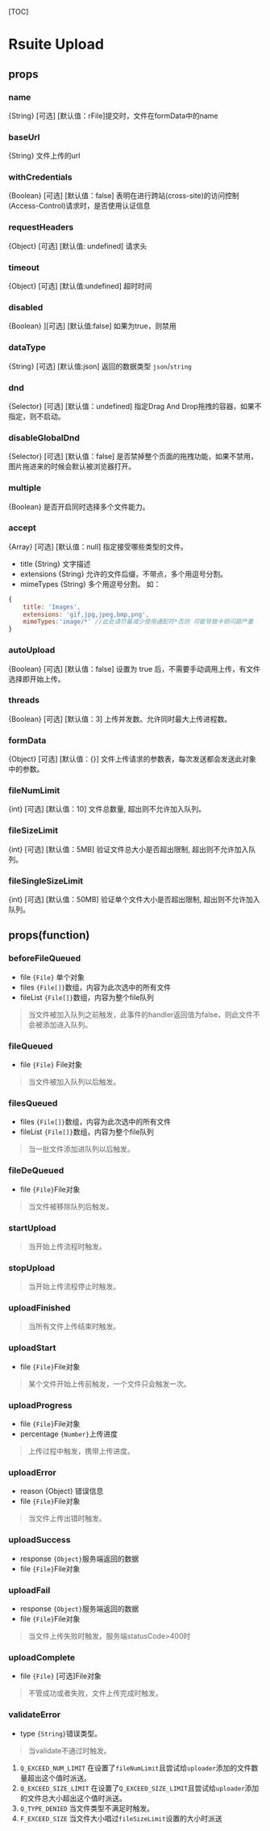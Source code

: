 [TOC]

# Rsuite Upload
## props
### name
{String} [可选] [默认值：rFile]提交时，文件在formData中的name
### baseUrl
{String} 文件上传的url
### withCredentials
{Boolean} [可选] [默认值：false] 表明在进行跨站(cross-site)的访问控制(Access-Control)请求时，是否使用认证信息
### requestHeaders
{Object} [可选] [默认值: undefined] 请求头
### timeout
{Object} [可选] [默认值:undefined] 超时时间
### disabled
{Boolean} ][可选] [默认值:false] 如果为true，则禁用
### dataType
{String} [可选] [默认值:json] 返回的数据类型 `json`/`string`
### dnd
{Selector} [可选] [默认值：undefined] 指定Drag And Drop拖拽的容器，如果不指定，则不启动。
### disableGlobalDnd
{Selector} [可选] [默认值：false] 是否禁掉整个页面的拖拽功能，如果不禁用，图片拖进来的时候会默认被浏览器打开。
### multiple
{Boolean} 是否开启同时选择多个文件能力。
### accept
{Array} [可选] [默认值：null] 指定接受哪些类型的文件。
- title {String} 文字描述
- extensions {String} 允许的文件后缀，不带点，多个用逗号分割。
- mimeTypes {String} 多个用逗号分割。
如：
```javascript
{
    title: 'Images',
    extensions: 'gif,jpg,jpeg,bmp,png',
    mimeTypes:'image/*' //此处请尽量减少使用通配符*否则 可能导致卡顿问题严重
}
```

### autoUpload
{Boolean} [可选] [默认值：false] 设置为 true 后，不需要手动调用上传，有文件选择即开始上传。
### threads
{Boolean} [可选] [默认值：3] 上传并发数。允许同时最大上传进程数。
### formData
{Object} [可选] [默认值：{}] 文件上传请求的参数表，每次发送都会发送此对象中的参数。
### fileNumLimit
{int} [可选] [默认值：10] 文件总数量, 超出则不允许加入队列。
### fileSizeLimit
{int} [可选] [默认值：5MB] 验证文件总大小是否超出限制, 超出则不允许加入队列。
### fileSingleSizeLimit
{int} [可选] [默认值：50MB] 验证单个文件大小是否超出限制, 超出则不允许加入队列。
## props(function)
### beforeFileQueued
- file `{File}` 单个对象
- files `{File[]}`数组，内容为此次选中的所有文件
- fileList `{File[]}`数组，内容为整个file队列

> 当文件被加入队列之前触发，此事件的handler返回值为false，则此文件不会被添加进入队列。

### fileQueued
- file `{File}` File对象

> 当文件被加入队列以后触发。

### filesQueued
- files `{File[]}`数组，内容为此次选中的所有文件
- fileList `{File[]}`数组，内容为整个file队列

> 当一批文件添加进队列以后触发。

### fileDeQueued
- file `{File}`File对象

> 当文件被移除队列后触发。

### startUpload
> 当开始上传流程时触发。

### stopUpload
> 当开始上传流程停止时触发。

### uploadFinished
> 当所有文件上传结束时触发。

### uploadStart
- file `{File}`File对象

> 某个文件开始上传前触发，一个文件只会触发一次。

### uploadProgress
- file `{File}`File对象
- percentage `{Number}`上传进度

> 上传过程中触发，携带上传进度。

### uploadError
- reason {Object} 错误信息
- file `{File}`File对象

> 当文件上传出错时触发。

### uploadSuccess
- response `{Object}`服务端返回的数据
- file `{File}`File对象

### uploadFail 
- response `{Object}`服务端返回的数据
- file `{File}`File对象

> 当文件上传失败时触发。服务端statusCode>400时

### uploadComplete
- file `{File}` [可选]File对象

> 不管成功或者失败，文件上传完成时触发。

### validateError
- type `{String}`错误类型。

> 当validate不通过时触发。

1. `Q_EXCEED_NUM_LIMIT` 在设置了`fileNumLimit`且尝试给`uploader`添加的文件数量超出这个值时派送。
2. `Q_EXCEED_SIZE_LIMIT` 在设置了`Q_EXCEED_SIZE_LIMIT`且尝试给`uploader`添加的文件总大小超出这个值时派送。
3. `Q_TYPE_DENIED` 当文件类型不满足时触发。
4. `F_EXCEED_SIZE` 当文件大小唱过`fileSizeLimit`设置的大小时派送

